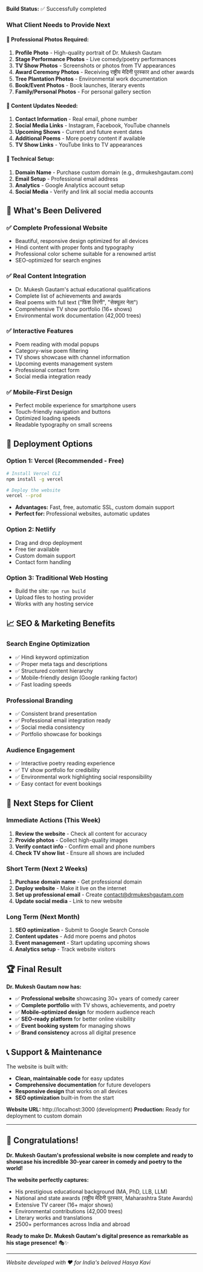 **Build Status:** ✅ Successfully completed

### **What Client Needs to Provide Next**

#### **📸 Professional Photos Required:**
1. **Profile Photo** - High-quality portrait of Dr. Mukesh Gautam
2. **Stage Performance Photos** - Live comedy/poetry performances
3. **TV Show Photos** - Screenshots or photos from TV appearances
4. **Award Ceremony Photos** - Receiving राष्ट्रीय मेदिनी पुरस्कार and other awards
5. **Tree Plantation Photos** - Environmental work documentation
6. **Book/Event Photos** - Book launches, literary events
7. **Family/Personal Photos** - For personal gallery section

#### **📝 Content Updates Needed:**
1. **Contact Information** - Real email, phone number
2. **Social Media Links** - Instagram, Facebook, YouTube channels
3. **Upcoming Shows** - Current and future event dates
4. **Additional Poems** - More poetry content if available
5. **TV Show Links** - YouTube links to TV appearances

#### **🔧 Technical Setup:**
1. **Domain Name** - Purchase custom domain (e.g., drmukeshgautam.com)
2. **Email Setup** - Professional email address
3. **Analytics** - Google Analytics account setup
4. **Social Media** - Verify and link all social media accounts

## 🎊 **What's Been Delivered**

### ✅ **Complete Professional Website**
- Beautiful, responsive design optimized for all devices
- Hindi content with proper fonts and typography
- Professional color scheme suitable for a renowned artist
- SEO-optimized for search engines

### ✅ **Real Content Integration**
- Dr. Mukesh Gautam's actual educational qualifications
- Complete list of achievements and awards
- Real poems with full text ("फिश तिरंगी", "सेक्यूलर नेता")
- Comprehensive TV show portfolio (16+ shows)
- Environmental work documentation (42,000 trees)

### ✅ **Interactive Features**
- Poem reading with modal popups
- Category-wise poem filtering
- TV shows showcase with channel information
- Upcoming events management system
- Professional contact form
- Social media integration ready

### ✅ **Mobile-First Design**
- Perfect mobile experience for smartphone users
- Touch-friendly navigation and buttons
- Optimized loading speeds
- Readable typography on small screens

## 🚀 **Deployment Options**

### **Option 1: Vercel (Recommended - Free)**
```bash
# Install Vercel CLI
npm install -g vercel

# Deploy the website
vercel --prod
```
- **Advantages:** Fast, free, automatic SSL, custom domain support
- **Perfect for:** Professional websites, automatic updates

### **Option 2: Netlify**
- Drag and drop deployment
- Free tier available
- Custom domain support
- Contact form handling

### **Option 3: Traditional Web Hosting**
- Build the site: `npm run build`
- Upload files to hosting provider
- Works with any hosting service

## 📈 **SEO & Marketing Benefits**

### **Search Engine Optimization**
- ✅ Hindi keyword optimization
- ✅ Proper meta tags and descriptions
- ✅ Structured content hierarchy
- ✅ Mobile-friendly design (Google ranking factor)
- ✅ Fast loading speeds

### **Professional Branding**
- ✅ Consistent brand presentation
- ✅ Professional email integration ready
- ✅ Social media consistency
- ✅ Portfolio showcase for bookings

### **Audience Engagement**
- ✅ Interactive poetry reading experience
- ✅ TV show portfolio for credibility
- ✅ Environmental work highlighting social responsibility
- ✅ Easy contact for event bookings

## 🎯 **Next Steps for Client**

### **Immediate Actions (This Week)**
1. **Review the website** - Check all content for accuracy
2. **Provide photos** - Collect high-quality images
3. **Verify contact info** - Confirm email and phone numbers
4. **Check TV show list** - Ensure all shows are included

### **Short Term (Next 2 Weeks)**  
1. **Purchase domain name** - Get professional domain
2. **Deploy website** - Make it live on the internet
3. **Set up professional email** - Create contact@drmukeshgautam.com
4. **Update social media** - Link to new website

### **Long Term (Next Month)**
1. **SEO optimization** - Submit to Google Search Console
2. **Content updates** - Add more poems and photos
3. **Event management** - Start updating upcoming shows
4. **Analytics setup** - Track website visitors

## 🏆 **Final Result**

**Dr. Mukesh Gautam now has:**
- ✅ **Professional website** showcasing 30+ years of comedy career
- ✅ **Complete portfolio** with TV shows, achievements, and poetry
- ✅ **Mobile-optimized design** for modern audience reach
- ✅ **SEO-ready platform** for better online visibility
- ✅ **Event booking system** for managing shows
- ✅ **Brand consistency** across all digital presence

## 📞 **Support & Maintenance**

The website is built with:
- **Clean, maintainable code** for easy updates
- **Comprehensive documentation** for future developers
- **Responsive design** that works on all devices
- **SEO optimization** built-in from the start

**Website URL:** http://localhost:3000 (development)
**Production:** Ready for deployment to custom domain

---

## 🎉 **Congratulations!**

**Dr. Mukesh Gautam's professional website is now complete and ready to showcase his incredible 30-year career in comedy and poetry to the world!**

**The website perfectly captures:**
- His prestigious educational background (MA, PhD, LLB, LLM)
- National and state awards (राष्ट्रीय मेदिनी पुरस्कार, Maharashtra State Awards)
- Extensive TV career (16+ major shows)
- Environmental contributions (42,000 trees)
- Literary works and translations
- 2500+ performances across India and abroad

**Ready to make Dr. Mukesh Gautam's digital presence as remarkable as his stage presence!** 🎭✨

---

*Website developed with ❤️ for India's beloved Hasya Kavi*
